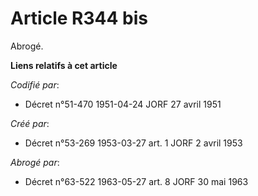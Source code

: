 # Article R344 bis

Abrogé.

**Liens relatifs à cet article**

_Codifié par_:

  - Décret n°51-470 1951-04-24 JORF 27 avril 1951

_Créé par_:

  - Décret n°53-269 1953-03-27 art. 1 JORF 2 avril 1953

_Abrogé par_:

  - Décret n°63-522 1963-05-27 art. 8 JORF 30 mai 1963
